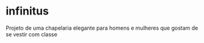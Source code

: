 # infinitus
Projeto de uma chapelaria elegante para homens e mulheres que gostam de se vestir com classe
